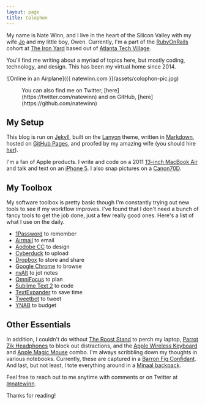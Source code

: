 ```yaml
---
layout: page
title: Colophon
---
```


My name is Nate Winn, and I live in the heart of the Silicon Valley with my wife [Jo](http://twitter.com/jo_winn) and my little boy, Owen. Currently, I'm a part of the [RubyOnRails](http://rubyonrails.org/) cohort at [The Iron Yard](http://theironyard.com/) based out of [Atlanta Tech Village](http://atlantatechvillage.com/).

You'll find me writing about a myriad of topics here, but mostly coding, technology, and design. This has been my virtual home since 2014.

<img>![Online in an Airplane]({{ natewinn.com }}/assets/colophon-pic.jpg)</img>
<figure><figcaption>You can also find me on Twitter, [here](https://twitter.com/natewinn) and on GitHub, [here](https://github.com/natewinn)</figcaption></figure>

## My Setup
This blog is run on [Jekyll](http://jekyllrb.com/), built on the [Lanyon](https://github.com/poole/lanyon) theme, written in [Markdown](http://daringfireball.net/projects/markdown/), hosted on [GitHub Pages](https://pages.github.com/), and proofed by my amazing wife (you should hire [her](http://www.fiverr.com/jowinn/proofread-and-edit-your-document)).

I'm a fan of Apple products. I write and code on a 2011 [13-inch MacBook Air](https://www.apple.com/macbook-air/) and talk and text on an [iPhone 5](https://www.apple.com/iphone/). I also snap pictures on a [Canon70D](http://www.amazon.com/Canon-20-2-Digital-Camera-Pixel/dp/B00DMS0GTC). 

## My Toolbox
My software toolbox is pretty basic though I'm constantly trying out new tools to see if my workflow improves. I've found that I don't need a bunch of fancy tools to get the job done, just a few really good ones. Here's a list of what I use on the daily.	

* [1Password](https://agilebits.com/onepassword) to remember
* [Airmail](http://airmailapp.com/) to email
* [Aodobe CC](http://www.adobe.com/products/creativecloud.html) to design
* [Cyberduck](http://cyberduck.io/?l=en) to upload
* [Dropbox](https://db.tt/l0Vpv4R) to store and share
* [Google Chrome](https://www.google.com/intl/en_US/chrome/browser/) to browse
* [nvAlt](http://brettterpstra.com/projects/nvalt/) to jot notes
* [OmniFocus](http://www.omnigroup.com/omnifocus/) to plan
* [Sublime Text 2](http://www.sublimetext.com/) to code
* [TextExpander](https://smilesoftware.com/TextExpander/index.html) to save time
* [Tweetbot](http://tapbots.com/software/tweetbot/mac/) to tweet
* [YNAB](http://ynab.referralcandy.com/5KWFLW8) to budget

## Other Essentials
In addition, I couldn't do without [The Roost Stand](http://www.therooststand.com/) to perch my laptop, [Parrot Zik Headphones](http://www.parrot.com/zik/usa/) to block out distractions, and the [Apple Wireless Keyboard](https://www.apple.com/keyboard/) and [Apple Magic Mouse](https://www.apple.com/magicmouse/) combo. I'm always scribbling down my thoughts in various notebooks. Currently, these are captured in a [Barron Fig Confidant](http://www.baronfig.com/). And last, but not least, I tote everything around in a [Minaal backpack](http://www.minaal.com/). 

Feel free to reach out to me anytime with comments or on Twitter at [@natewinn](https://twitter.com/natewinn).

Thanks for reading!